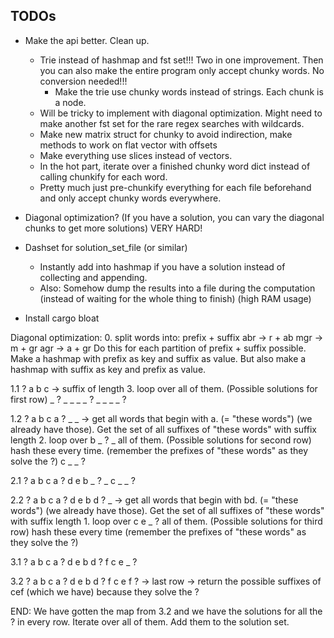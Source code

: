 ## TODOs
- Make the api better. Clean up. 
  - Trie instead of hashmap and fst set!!! Two in one improvement. Then you can also make the entire program only accept chunky words. No conversion needed!!!
    - Make the trie use chunky words instead of strings. Each chunk is a node.
  - Will be tricky to implement with diagonal optimization. Might need to make another fst set for the rare regex searches with wildcards.
  - Make new matrix struct for chunky to avoid indirection, make methods to work on flat vector with offsets
  - Make everything use slices instead of vectors. 
  - In the hot part, iterate over a finished chunky word dict instead of calling chunkify for each word.
  - Pretty much just pre-chunkify everything for each file beforehand and only accept chunky words everywhere.

- Diagonal optimization? (If you have a solution, you can vary the diagonal chunks to get more solutions) VERY HARD!
  
- Dashset for solution_set_file (or similar)
  - Instantly add into hashmap if you have a solution instead of collecting and appending.
  - Also: Somehow dump the results into a file during the computation (instead of waiting for the whole thing to finish) (high RAM usage)

- Install cargo bloat

Diagonal optimization:
0.
split words into:  prefix + suffix
    abr -> r + ab
    mgr -> m + gr
    agr -> a + gr
Do this for each partition of prefix + suffix possible. 
Make a hashmap with prefix as key and suffix as value.
But also make a hashmap with suffix as key and prefix as value.

1.1
? a b c -> suffix of length 3. loop over all of them. (Possible solutions for first row)
_ ? _ _
_ _ ? _
_ _ _ ?

1.2
? a b c
a ? _ _ -> get all words that begin with a. (= "these words") (we already have those). Get the set of all suffixes of "these words" with suffix length 2. loop over 
b _ ? _    all of them. (Possible solutions for second row) hash these every time. (remember the prefixes of "these words" as they solve the ?)
c _ _ ?

2.1
? a b c
a ? d e 
b _ ? _
c _ _ ?

2.2
? a b c
a ? d e
b d ? _ -> get all words that begin with bd. (= "these words") (we already have those). Get the set of all suffixes of "these words" with suffix length 1. loop over
c e _ ?    all of them. (Possible solutions for third row) hash these every time (remember the prefixes of "these words" as they solve the ?)

3.1
? a b c
a ? d e 
b d ? f
c e _ ?

3.2
? a b c
a ? d e 
b d ? f
c e f ? -> last row -> return the possible suffixes of cef (which we have) because they solve the ?

END:
We have gotten the map from 3.2 and we have the solutions for all the ? in every row. Iterate over all of them. Add them to the solution set.